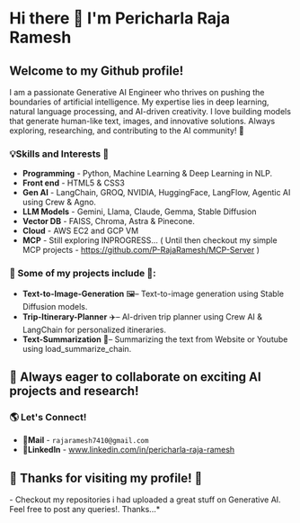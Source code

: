# Hi there 👋 I'm Pericharla Raja Ramesh

## Welcome to my Github profile!
I am a passionate Generative AI Engineer who thrives on pushing the boundaries of artificial intelligence. My expertise lies in deep learning, natural language processing, and AI-driven creativity. I love building models that generate human-like text, images, and innovative solutions. Always exploring, researching, and contributing to the AI community! 🚀

### 💡Skills and Interests 🔭
- **Programming** - Python,  Machine Learning & Deep Learning in NLP.
- **Front end** - HTML5 & CSS3
- **Gen AI** - LangChain, GROQ, NVIDIA, HuggingFace, LangFlow, Agentic AI using Crew & Agno.
- **LLM Models** - Gemini, Llama, Claude, Gemma, Stable Diffusion
- **Vector DB** - FAISS, Chroma, Astra & Pinecone.
- **Cloud** - AWS EC2 and GCP VM
- **MCP** - Still exploring INPROGRESS... ( Until then checkout my simple MCP projects - https://github.com/P-RajaRamesh/MCP-Server )

### 🚀 Some of my projects include 🚀:
- **Text-to-Image-Generation** 🖼️– Text-to-image generation using Stable Diffusion models.
- **Trip-Itinerary-Planner** ✈️–  AI-driven trip planner using Crew AI & LangChain for personalized itineraries. 
- **Text-Summarization** 📑– Summarizing the text from Website or Youtube using load_summarize_chain.

## 🚀 Always eager to collaborate on exciting AI projects and research!

### 🌎 Let's Connect!
- **📩Mail** - ```rajaramesh7410@gmail.com```
- **🔗LinkedIn** - www.linkedin.com/in/pericharla-raja-ramesh

## 🤝 Thanks for visiting my profile! 🤗
\- Checkout my repositories i had uploaded a great stuff on Generative AI. Feel free to post any queries!. Thanks...*







